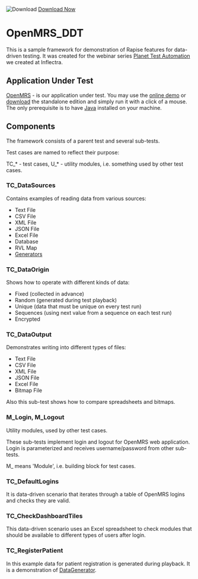 ![Download](https://github.githubassets.com/images/icons/emoji/unicode/23ec.png?v8) [Download Now](https://inflectra.github.io/DownGit/#/home?url=https://github.com/Inflectra/rapise-framework-examples/tree/master/OpenMRS_DDT)

# OpenMRS_DDT

This is a sample framework for demonstration of Rapise features for data-driven testing. It was created for the webinar series [Planet Test Automation](https://www.inflectra.com/Ideas/Entry/webinar-series-planet-test-automation-first-steps-897.aspx) we created at Inflectra.

## Application Under Test

[OpenMRS](https://openmrs.org/) - is our application under test. You may use the [online demo](https://openmrs.org/demo/) or [download](https://openmrs.org/download/) the standalone edition and simply run it with a click of a mouse. The only prerequisite is to have [Java](https://www.oracle.com/technetwork/java/javase/downloads/jre8-downloads-2133155.html) installed on your machine.

## Components

The framework consists of a parent test and several sub-tests.

Test cases are named to reflect their purpose:

TC_* - test cases,
U_* - utility modules, i.e. something used by other test cases.

### TC_DataSources

Contains examples of reading data from various sources:

- Text File
- CSV File
- XML File
- JSON File
- Excel File
- Database
- RVL Map
- [Generators](https://github.com/Inflectra/rapise-powerpack/tree/master/DataGenerator)

### TC_DataOrigin

Shows how to operate with different kinds of data:

- Fixed (collected in advance)
- Random (generated during test playback)
- Unique (data that must be unique on every test run)
- Sequences (using next value from a sequence on each test run)
- Encrypted

### TC_DataOutput

Demonstrates writing into different types of files:

- Text File
- CSV File
- XML File
- JSON File
- Excel File
- Bitmap File

Also this sub-test shows how to compare spreadsheets and bitmaps.

### M_Login, M_Logout

Utility modules, used by other test cases.

These sub-tests implement login and logout for OpenMRS web application. Login is parameterized and receives username/password from other sub-tests.

M_ means 'Module', i.e. building block for test cases.

### TC_DefaultLogins

It is data-driven scenario that iterates through a table of OpenMRS logins and checks they are valid.

### TC_CheckDashboardTiles

This data-driven scenario uses an Excel spreadsheet to check modules that should be available to different types of users after login.

### TC_RegisterPatient

In this example data for patient registration is generated during playback. It is a demonstration of [DataGenerator](https://github.com/Inflectra/rapise-powerpack/tree/master/DataGenerator).







